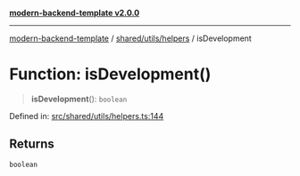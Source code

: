 [**modern-backend-template v2.0.0**](../../../../README.md)

***

[modern-backend-template](../../../../modules.md) / [shared/utils/helpers](../README.md) / isDevelopment

# Function: isDevelopment()

> **isDevelopment**(): `boolean`

Defined in: [src/shared/utils/helpers.ts:144](https://github.com/maemreyo/saas-4cus-nodejs/blob/2a5b3f3aa11335dfa561e80e1feabb8e6084261e/src/shared/utils/helpers.ts#L144)

## Returns

`boolean`
